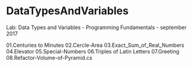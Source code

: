 # DataTypesAndVariables

Lab: Data Types and Variables - Programming Fundamentals - september 2017

01.Centuries to Minutes
02.Cercle-Area
03.Exact_Sum_of_Real_Numbers
04.Elevator
05.Special-Numbers
06.Triples of Latin Letters
07.Greeting
08.Refactor-Volume-of-Pyramid.cs
